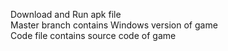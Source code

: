 Download and Run apk file  
Master branch contains Windows version of game  
Code file contains source code of game

